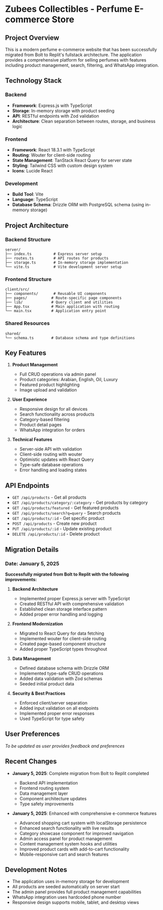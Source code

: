 # Zubees Collectibles - Perfume E-commerce Store

## Project Overview

This is a modern perfume e-commerce website that has been successfully migrated from Bolt to Replit's fullstack architecture. The application provides a comprehensive platform for selling perfumes with features including product management, search, filtering, and WhatsApp integration.

## Technology Stack

### Backend
- **Framework**: Express.js with TypeScript
- **Storage**: In-memory storage with product seeding
- **API**: RESTful endpoints with Zod validation
- **Architecture**: Clean separation between routes, storage, and business logic

### Frontend
- **Framework**: React 18.3.1 with TypeScript
- **Routing**: Wouter for client-side routing
- **State Management**: TanStack React Query for server state
- **Styling**: Tailwind CSS with custom design system
- **Icons**: Lucide React

### Development
- **Build Tool**: Vite
- **Language**: TypeScript
- **Database Schema**: Drizzle ORM with PostgreSQL schema (using in-memory storage)

## Project Architecture

### Backend Structure
```
server/
├── index.ts          # Express server setup
├── routes.ts         # API routes for products
├── storage.ts        # In-memory storage implementation
└── vite.ts           # Vite development server setup
```

### Frontend Structure
```
client/src/
├── components/       # Reusable UI components
├── pages/           # Route-specific page components
├── lib/             # Query client and utilities
├── App.tsx          # Main application with routing
└── main.tsx         # Application entry point
```

### Shared Resources
```
shared/
└── schema.ts        # Database schema and type definitions
```

## Key Features

1. **Product Management**
   - Full CRUD operations via admin panel
   - Product categories: Arabian, English, Oil, Luxury
   - Featured product highlighting
   - Image upload and validation

2. **User Experience**
   - Responsive design for all devices
   - Search functionality across products
   - Category-based filtering
   - Product detail pages
   - WhatsApp integration for orders

3. **Technical Features**
   - Server-side API with validation
   - Client-side routing with wouter
   - Optimistic updates with React Query
   - Type-safe database operations
   - Error handling and loading states

## API Endpoints

- `GET /api/products` - Get all products
- `GET /api/products/category/:category` - Get products by category
- `GET /api/products/featured` - Get featured products
- `GET /api/products/search?q=query` - Search products
- `GET /api/products/:id` - Get specific product
- `POST /api/products` - Create new product
- `PUT /api/products/:id` - Update existing product
- `DELETE /api/products/:id` - Delete product

## Migration Details

### Date: January 5, 2025

**Successfully migrated from Bolt to Replit with the following improvements:**

1. **Backend Architecture**
   - Implemented proper Express.js server with TypeScript
   - Created RESTful API with comprehensive validation
   - Established clean storage interface pattern
   - Added proper error handling and logging

2. **Frontend Modernization**
   - Migrated to React Query for data fetching
   - Implemented wouter for client-side routing
   - Created page-based component structure
   - Added proper TypeScript types throughout

3. **Data Management**
   - Defined database schema with Drizzle ORM
   - Implemented type-safe CRUD operations
   - Added data validation with Zod schemas
   - Seeded initial product data

4. **Security & Best Practices**
   - Enforced client/server separation
   - Added input validation on all endpoints
   - Implemented proper error responses
   - Used TypeScript for type safety

## User Preferences

*To be updated as user provides feedback and preferences*

## Recent Changes

- **January 5, 2025**: Complete migration from Bolt to Replit completed
  - Backend API implementation
  - Frontend routing system  
  - Data management layer
  - Component architecture updates
  - Type safety improvements

- **January 5, 2025**: Enhanced with comprehensive e-commerce features
  - Advanced shopping cart system with localStorage persistence
  - Enhanced search functionality with live results
  - Category showcase component for improved navigation
  - Admin access panel for product management
  - Content management system hooks and utilities
  - Improved product cards with add-to-cart functionality
  - Mobile-responsive cart and search features

## Development Notes

- The application uses in-memory storage for development
- All products are seeded automatically on server start
- The admin panel provides full product management capabilities
- WhatsApp integration uses hardcoded phone number
- Responsive design supports mobile, tablet, and desktop views